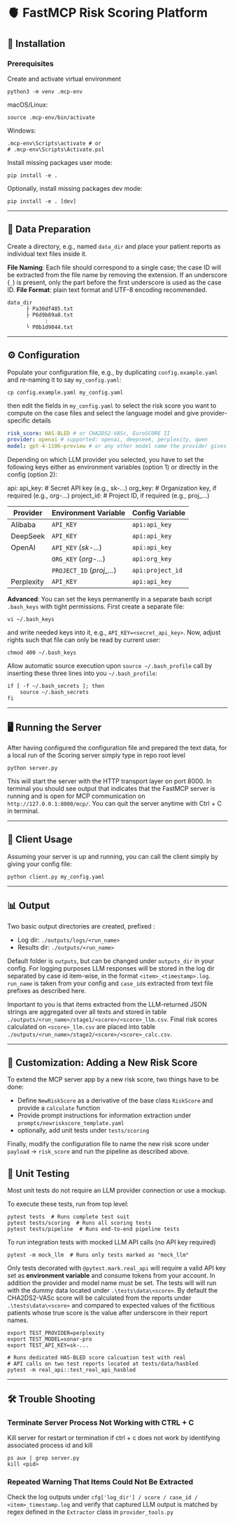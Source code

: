 
# 🫀 FastMCP Risk Scoring Platform

## 🚀 Installation

### Prerequisites
Create and activate virtual environment
```shell
python3 -m venv .mcp-env
```
macOS/Linux:
```shell
source .mcp-env/bin/activate
```
Windows:
```shell
.mcp-env\Scripts\activate # or 
# .mcp-env\Scripts\Activate.psl
```

Install missing packages user mode:
```shell
pip install -e .
```

Optionally, install missing packages dev mode:
```shell
pip install -e . [dev]
```

---

## 📝 Data Preparation
Create a directory, e.g., named `data_dir` and place your patient reports as individual text files inside it.

**File Naming**: Each file should correspond to a single case; the case ID will be extracted from the file name by removing the extension. If an underscore (`_`) is present, only the part before the first underscore is used as the case ID.
**File Format**: plain text format and UTF-8 encoding recommended.

```shell
data_dir
      ├ Pa30df485.txt
      ├ P6d9b89a8.txt
            :
      └ P0b1d9044.txt
```

---

## ⚙️ Configuration

Populate your configuration file, e.g., by duplicating `config.example.yaml` and re-naming it to say `my_config.yaml`:

```shell
cp config.example.yaml my_config.yaml
```
then edit the fields in `my_config.yaml` to select the risk score you want to compute on the case files and select the language model and give provider-specific details
```yaml
risk_score: HAS-BLED # or CHA2DS2-VASc, EuroSCORE II
provider: openai # supported: openai, deepseek, perplexity, qwen
model: gpt-4-1106-preview # or any other model name the provider gives you access to
```

Depending on which LLM provider you selected, you have to set the following keys either as environment variables (option 1) or directly in the config (option 2):

api:
  api_key:      # Secret API key (e.g., sk-...)
  org_key:      # Organization key, if required (e.g., org-...)
  project_id:   # Project ID, if required (e.g., proj_...)


| Provider | Environment Variable | Config Variable |
| -- | -- | -- |
| Alibaba | `API_KEY` | `api:api_key` |
| DeepSeek | `API_KEY` | `api:api_key` |
| OpenAI | `API_KEY` (*sk-...*) | `api:api_key` |
| | `ORG_KEY` (*org-...*) | `api:org_key` |
| | `PROJECT_ID` (*proj_...*) | `api:project_id` |
| Perplexity | `API_KEY` | `api:api_key` |

**Advanced**: You can set the keys permanently in a separate bash script `.bash_keys` with tight permissions. First create a separate file:
```shell
vi ~/.bash_keys
```
and write needed keys into it, e.g., `API_KEY=<secret_api_key>`. Now, adjust rights such that file can only be read by current user:
```shell
chmod 400 ~/.bash_keys  
```
Allow automatic source execution upon `source ~/.bash_profile` call by inserting these three lines into you `~/.bash_profile`:
```shell
if [ -f ~/.bash_secrets ]; then
    source ~/.bash_secrets
fi
```

---

## 🖥️ Running the Server
After having configured the configuration file and prepared the text data, for a local run of the Scoring server simply type in repo root level 
```shell
python server.py
```
This will start the server with the HTTP transport layer on port 8000. In terminal you should see output that indicates that the FastMCP server is running and is open for MCP communication on ` http://127.0.0.1:8000/mcp/`. You can quit the server anytime with Ctrl + C in terminal. 

---

## 🤖 Client Usage
Assuming your server is up and running, you can call the client simply by giving your config file:
```shell
python client.py my_config.yaml
```
---

## 📊 Output
Two basic output directories are created, prefixed :

- Log dir: `./outputs/logs/<run_name>`
- Results dir: `./outputs/<run_name>`

Default folder is `outputs`, but can be changed under `outputs_dir` in your config.
For logging purposes LLM responses will be stored in the log dir separated by case id item-wise, in the format `<item>_<timestamp>.log`. `run_name` is taken from your config and `case_id`s extracted from text file prefixes as described here.


Important to you is that items extracted from the LLM-returned JSON strings are aggregated over all texts and stored in table `./outputs/<run_name>/stage1/<score>/<score>_llm.csv`. Final risk scores calculated on `<score>_llm.csv` are placed into table `./outputs/<run_name>/stage2/<score>/<score>_calc.csv`.

---

## 🧩 Customization: Adding a New Risk Score

To extend the MCP server app by a new risk score, two things have to be done:

- Define `NewRiskScore` as a derivative of the base class `RiskScore` and provide a `calculate` function
- Provide prompt instructions for information extraction under `prompts/newriskscore_template.yaml`
- optionally, add unit tests under `tests/scoring`

Finally, modify the configuration file to name the new risk score under `payload` -> `risk_score` and run the pipeline as described above.


## 🧪 Unit Testing
Most unit tests do not require an LLM provider connection or use a mockup. 

To execute these tests, run from top level:
```shell
pytest tests  # Runs complete test suit
pytest tests/scoring  # Runs all scoring tests
pytest tests/pipeline  # Runs end-to-end pipeline tests
```
To run integration tests with mocked LLM API calls (no API key required)
```shell
pytest -m mock_llm  # Runs only tests marked as "mock_llm"
```
Only tests decorated with `@pytest.mark.real_api` will require a valid API key set as **environment variable** and consume tokens from your account. In addition the provider and model name must be set. The tests will will run with the dummy data located under `.\tests\data\<score>`. By default the CHA2DS2-VASc score will be calculated from the reports under `.\tests\data\<score>` and compared to expected values of the fictitious patients whose true score is the value after underscore in their report names.

```shell
export TEST_PROVIDER=perplexity
export TEST_MODEL=sonar-pro
export TEST_API_KEY=sk-...

# Runs dedicated HAS-BLED score calcuation test with real 
# API calls on two test reports located at tests/data/hasbled
pytest -m real_api::test_real_api_hasbled   
```

---

## 🛠️ Trouble Shooting

### Terminate Server Process Not Working with CTRL + C
Kill server for restart or termination if ctrl + c does not work by identifying associated process id and kill
```shell
ps aux | grep server.py
kill <pid>
```

### Repeated Warning That Items Could Not Be Extracted

Check the log outputs under `cfg['log_dir'] / score / case_id / <item>_timestamp.log` and verify that captured LLM output is matched by regex defined in the `Extractor` class in `provider_tools.py`
